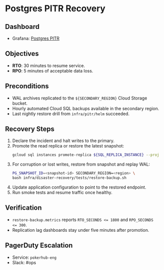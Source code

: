 # Postgres PITR Recovery

## Dashboard
- Grafana: [Postgres PITR](../analytics-dashboards.md)

## Objectives
- **RTO**: 30 minutes to resume service.
- **RPO**: 5 minutes of acceptable data loss.

## Preconditions
- WAL archives replicated to the `${SECONDARY_REGION}` Cloud Storage bucket.
- Hourly automated Cloud SQL backups available in the secondary region.
- Last nightly restore drill from `infra/pitr/helm` succeeded.

## Recovery Steps
1. Declare the incident and halt writes to the primary.
2. Promote the read replica or restore the latest snapshot:
   ```bash
   gcloud sql instances promote-replica ${SQL_REPLICA_INSTANCE} --project ${PROJECT_ID}
   ```
3. For corruption or lost writes, restore from snapshot and replay WAL:
   ```bash
   PG_SNAPSHOT_ID=<snapshot-id> SECONDARY_REGION=<region> \
   bash infra/disaster-recovery/tests/restore-backup.sh
   ```
4. Update application configuration to point to the restored endpoint.
5. Run smoke tests and resume traffic once healthy.

## Verification
- `restore-backup.metrics` reports `RTO_SECONDS <= 1800` and `RPO_SECONDS <= 300`.
- Replication lag dashboards stay under five minutes after promotion.

## PagerDuty Escalation
- Service: `pokerhub-eng`
- Slack: #ops
